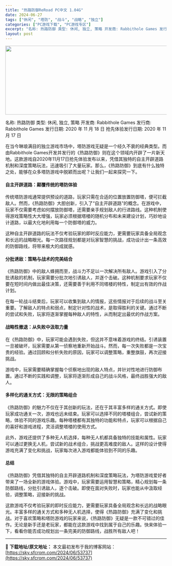 ```yaml
---
title: "热路防御ReRoad PC中文 1.04G"
date: 2024-06-27
tags: ["休闲", "塔防", "战斗", "战略", "独立"]
categories: ["PC游戏下载", "PC游戏专区"]
excerpt: "名称: 热路防御 类型: 休闲, 独立, 策略 开发商: Rabbithole Games 发行商: Rabbithole Games 发行日期: 2020 年 11 月 18 日 抢先体验发行日期: 2020 年 11 月 17 日 在当今琳琅满目的独立游戏市场中，塔防游戏无疑是一个经久不衰的经典&hellip;"
layout: post
---
```


<img class="aligncenter size-full wp-image-53738" src="https://sky.sfcrom.com/wp-content/uploads/2024/06/2024062708325394.webp" alt="" width="660" height="215" />

名称: 热路防御
类型: 休闲, 独立, 策略
开发商: Rabbithole Games
发行商: Rabbithole Games
发行日期: 2020 年 11 月 18 日
抢先体验发行日期: 2020 年 11 月 17 日

在当今琳琅满目的独立游戏市场中，塔防游戏无疑是一个经久不衰的经典类型。而由Rabbithole Games开发并发行的《热路防御》则在这个领域内开辟了一片新天地。这款游戏自2020年11月17日抢先体验发布以来，凭借其独特的自主开辟道路机制和深度策略玩法，迅速吸引了大量玩家。那么，《热路防御》到底有什么独特之处，能够在众多塔防游戏中脱颖而出呢？让我们一起来探究一下。
<h4>自主开辟道路：颠覆传统的塔防体验</h4>
传统塔防游戏通常提供预设的道路，玩家只需在合适的位置放置防御塔，便可拦截敌人。然而，《热路防御》大胆创新，引入了“自主开辟道路”的概念。在游戏中，玩家不仅需要考虑如何摆放防御塔，还需要亲手规划敌人的行进路线。这种机制使得游戏策略性大大增强，玩家必须根据塔楼的随机分布和未来建设计划，巧妙地设计道路，以最大化地利用每一个防御塔的威力。

这种自主开辟道路的玩法不仅考验玩家的即时反应能力，更需要玩家具备全局观念和长远的战略眼光。每一次路径规划都是对玩家智慧的挑战，成功设计出一条高效的防御路线，将带来极大的成就感。
<h4>分批诱敌：策略与战术的完美结合</h4>
《热路防御》中的敌人蜂拥而至，战斗力不足以一次解决所有敌人。游戏引入了分批诱敌的机制，玩家需要分批次地引诱敌人，并逐个击破。这种机制要求玩家不仅要在短时间内做出最佳决策，还需要善于利用不同塔楼的特性，制定出有效的作战计划。

在每一轮战斗结束后，玩家可以收集到敌人的情报，这些情报对于后续的战斗至关重要。了解敌人的特点和弱点，制定针对性的战术，是取得胜利的关键。通过不断的尝试和失败，玩家将逐渐掌握每种敌人的特性，从而制定出最优的作战方案。
<h4>战略性撤退：从失败中汲取力量</h4>
在《热路防御》中，玩家可能会遇到失败，但这并不意味着游戏的终结。引诱装置一旦被破坏，玩家需要从第一侦察地重新开始战斗。然而，每一次失败都是一次宝贵的经验。通过回顾和分析失败的原因，玩家可以调整策略，重整旗鼓，再次迎接挑战。

游戏中，玩家需要精确掌握每个侦察地出现的敌人特点，并针对性地进行防御布置。通过不断的实践和调整，玩家将逐渐形成自己的战斗风格，最终战胜强大的敌人。
<h4>多样化的通关方式：无限的策略组合</h4>
《热路防御》的魅力不仅在于其创新的玩法，还在于其丰富多样的通关方式。即使玩家成功通关一次，游戏也远未结束。玩家可以选择不同的塔楼组合，尝试新的策略，体验不同的游戏乐趣。每种塔楼都有其独特的功能和特点，玩家可以根据自己的喜好和游戏进程，灵活调整塔楼的使用方式。

此外，游戏还提供了多种无人机选择，每种无人机都具备独特的技能和属性。玩家可以通过更换无人机，尝试新的战术组合，挑战更高难度的敌人。这样的设计使得游戏充满了变化和挑战，玩家每次进入游戏都能体验到不同的乐趣。
<h4>总结</h4>
《热路防御》凭借其独特的自主开辟道路机制和深度策略玩法，为塔防游戏爱好者带来了一场全新的游戏体验。游戏中，玩家需要运用智慧和策略，精心规划每一条防御路线，分批引诱敌人，逐个击破。即使在面对失败时，玩家也能从中汲取经验，调整策略，迎接新的挑战。

这款游戏不仅考验玩家的即时反应能力，更需要玩家具备全局观念和长远的战略眼光。丰富多样的通关方式和多种无人机选择，使得《热路防御》充满了变化和挑战。对于喜欢策略和塔防游戏的玩家来说，《热路防御》无疑是一款不可错过的佳作。无论是新手还是老玩家，都能在这款游戏中找到属于自己的乐趣。快来体验一下，看看你能否成功规划出一条完美的防御路线，战胜所有敌人吧！

---
📖 **下载地址/原文地址：** 本文最初发布于我的博客网站：[https://sky.sfcrom.com/2024/06/53737](https://sky.sfcrom.com/2024/06/53737)
